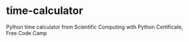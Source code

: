 # time-calculator
Python time calculator from Scientific Computing with Python Certificate, Free Code Camp

